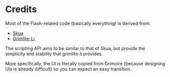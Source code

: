 # Credits

Most of the Flash-related code (basically everything) is derived from:

- [Skua](https://github.com/BrenoHenrike/Skua)
- [Grimlite-Li](https://github.com/Froztt13/Grimlite-Li/tree/main)

The scripting API aims to be similar to that of Skua, but provide the simplicity and stability that grimlite-li provides.

More specifically, the UI is literally copied from Grimoire (because designing UIs is already difficult) so you can expect an easy transition.